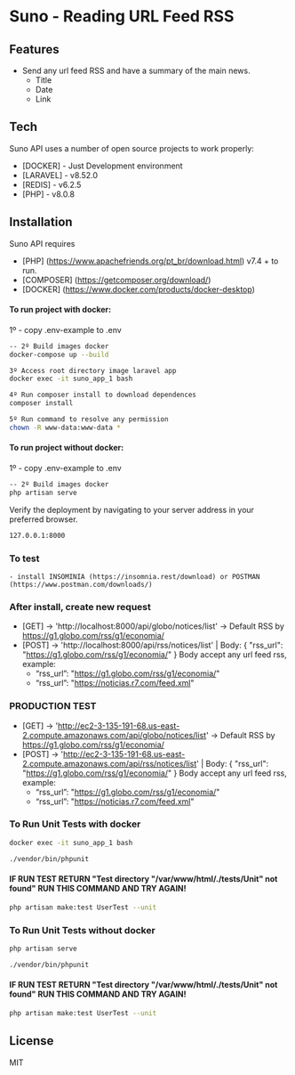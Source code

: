 # Suno - Reading URL Feed RSS 

## Features
- Send any url feed RSS and have a summary of the main news.
    - Title
    - Date
    - Link

## Tech

Suno API uses a number of open source projects to work properly:

- [DOCKER] - Just Development environment
- [LARAVEL] - v8.52.0
- [REDIS] - v6.2.5
- [PHP] - v8.0.8

## Installation

Suno API requires 
- [PHP] (https://www.apachefriends.org/pt_br/download.html) v7.4 + to run.
- [COMPOSER] (https://getcomposer.org/download/)
- [DOCKER] (https://www.docker.com/products/docker-desktop)


#### To run project with docker:
####
1º - copy .env-example to .env

```sh
-- 2º Build images docker
docker-compose up --build 
```
```sh
3º Access root directory image laravel app
docker exec -it suno_app_1 bash
```
```sh
4º Run composer install to download dependences
composer install
```
```sh
5º Run command to resolve any permission
chown -R www-data:www-data *
```

#### To run project without docker:
####
1º - copy .env-example to .env

```sh
-- 2º Build images docker
php artisan serve 
```


Verify the deployment by navigating to your server address in
your preferred browser.
```sh
127.0.0.1:8000
```

### To test 
    - install INSOMINIA (https://insomnia.rest/download) or POSTMAN (https://www.postman.com/downloads/)

### After install, create new request
  - [GET] -> 'http://localhost:8000/api/globo/notices/list' ->  Default RSS by https://g1.globo.com/rss/g1/economia/
  - [POST] -> 'http://localhost:8000/api/rss/notices/list' | Body: { "rss_url": "https://g1.globo.com/rss/g1/economia/" }
  Body accept any url feed rss, example:
    - “rss_url”: "https://g1.globo.com/rss/g1/economia/"
    - “rss_url”: "https://noticias.r7.com/feed.xml"

### PRODUCTION TEST
  - [GET] -> 'http://ec2-3-135-191-68.us-east-2.compute.amazonaws.com/api/globo/notices/list' ->  Default RSS by https://g1.globo.com/rss/g1/economia/
  - [POST] -> 'http://ec2-3-135-191-68.us-east-2.compute.amazonaws.com/api/rss/notices/list' | Body: { "rss_url": "https://g1.globo.com/rss/g1/economia/" }
  Body accept any url feed rss, example:
    - “rss_url”: "https://g1.globo.com/rss/g1/economia/"
    - “rss_url”: "https://noticias.r7.com/feed.xml"


### To Run Unit Tests with docker
```sh
docker exec -it suno_app_1 bash
```
```sh
./vendor/bin/phpunit
```

#### IF RUN TEST RETURN "Test directory "/var/www/html/./tests/Unit" not found" RUN THIS COMMAND AND TRY AGAIN!

```sh
php artisan make:test UserTest --unit
```

### To Run Unit Tests without docker
```sh
php artisan serve
```
```sh
./vendor/bin/phpunit
```

#### IF RUN TEST RETURN "Test directory "/var/www/html/./tests/Unit" not found" RUN THIS COMMAND AND TRY AGAIN!

```sh
php artisan make:test UserTest --unit
```

## License
MIT
